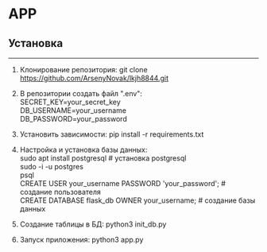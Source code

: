 APP
===

## Установка
---
1. Клонирование репозитория: git clone https://github.com/ArsenyNovak/lkjh8844.git


2. В репозитории создать файл ".env":  
   SECRET_KEY=your_secret_key  
   DB_USERNAME=your_username  
   DB_PASSWORD=your_password  
     

3. Установить зависимости: pip install -r requirements.txt


4. Настройка и установка базы данных:  
   sudo apt install postgresql # установка postgresql  
   sudo -i -u postgres  
   psql  
   CREATE USER your_username PASSWORD 'your_password'; # создание пользователя  
   CREATE DATABASE flask_db OWNER your_username; # создание базы данных


5. Создание таблицы в БД: python3 init_db.py
6. Запуск приложения:  python3 app.py

   
   

